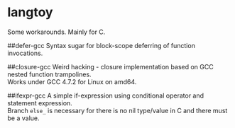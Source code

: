 langtoy
=======

Some workarounds. Mainly for C.

##defer-gcc
Syntax sugar for block-scope deferring of function invocations. <br />

##closure-gcc
Weird hacking - closure implementation based on GCC nested function trampolines. <br />
Works under GCC 4.7.2 for Linux on amd64. <br />

##ifexpr-gcc
A simple if-expression using conditional operator and statement expression. <br />
Branch `else_` is necessary for there is no nil type/value in C and there must be a value. <br />

